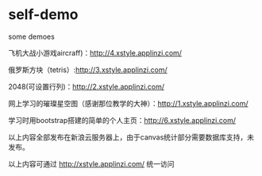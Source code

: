 # self-demo
some demoes 

飞机大战小游戏aircraff)：http://4.xstyle.applinzi.com/

俄罗斯方块（tetris）:http://3.xstyle.applinzi.com/

2048(可设置行列)：http://2.xstyle.applinzi.com/

网上学习的璀璨星空图（感谢那位教学的大神）：http://1.xstyle.applinzi.com/

学习时用bootstrap搭建的简单的个人主页：http://6.xstyle.applinzi.com/

以上内容全部发布在新浪云服务器上，由于canvas统计部分需要数据库支持，未发布。

以上内容可通过 http://xstyle.applinzi.com/   统一访问

